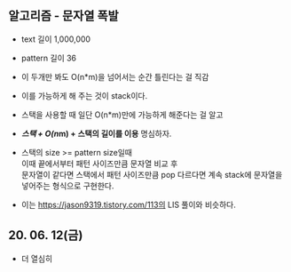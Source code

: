 ## 알고리즘 - 문자열 폭발

 - text 길이 1,000,000
 - pattern 길이 36
 - 이 두개만 봐도 O(n*m)을 넘어서는 순간 틀린다는 걸 직감
 - 이를 가능하게 해 주는 것이 stack이다.
 - 스택을 사용할 때 일단 O(n*m)만에 가능하게 해준다는 걸 알고
 - ***스택 + O(n*m) + 스택의 길이를 이용** 명심하자.
 - 스택의 size >= pattern size일때  
    이때 끝에서부터 패턴 사이즈만큼 문자열 비교 후  
    문자열이 같다면 스택에서 패턴 사이즈만큼 pop
    다르다면 계속 stack에 문자열을 넣어주는 형식으로 구현한다.

 - 이는 https://jason9319.tistory.com/113의 LIS 풀이와 비슷하다.

 ## 20. 06. 12(금)
  - 더 열심히

